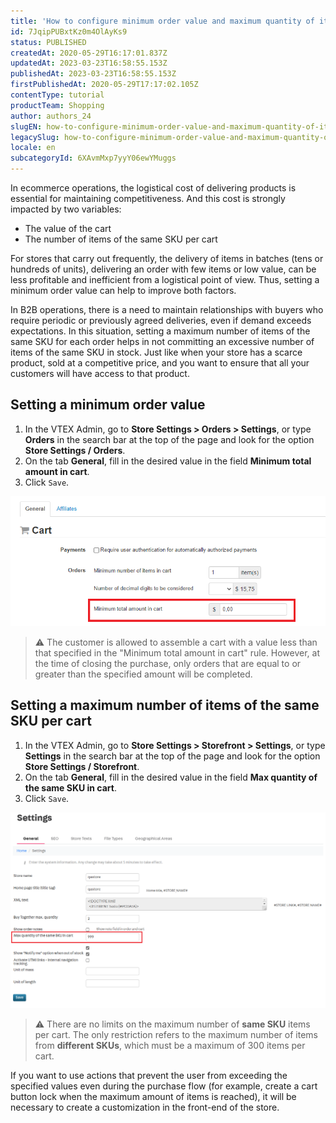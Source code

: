 ```yaml
---
title: 'How to configure minimum order value and maximum quantity of items per SKU'
id: 7JqipPUBxtKz0m4OlAyKs9
status: PUBLISHED
createdAt: 2020-05-29T16:17:01.837Z
updatedAt: 2023-03-23T16:58:55.153Z
publishedAt: 2023-03-23T16:58:55.153Z
firstPublishedAt: 2020-05-29T17:17:02.105Z
contentType: tutorial
productTeam: Shopping
author: authors_24
slugEN: how-to-configure-minimum-order-value-and-maximum-quantity-of-items-per-sku
legacySlug: how-to-configure-minimum-order-value-and-maximum-quantity-of-items-per-sku
locale: en
subcategoryId: 6XAvmMxp7yyY06ewYMuggs
---
```


In ecommerce operations, the logistical cost of delivering products is essential for maintaining competitiveness. And this cost is strongly impacted by two variables:

- The value of the cart
- The number of items of the same SKU per cart

For stores that carry out frequently, the delivery of items in batches (tens or hundreds of units), delivering an order with few items or low value, can be less profitable and inefficient from a logistical point of view. Thus, setting a minimum order value can help to improve both factors.

In B2B operations, there is a need to maintain relationships with buyers who require periodic or previously agreed deliveries, even if demand exceeds expectations. In this situation, setting a maximum number of items of the same SKU for each order helps in not committing an excessive number of items of the same SKU in stock. Just like when your store has a scarce product, sold at a competitive price, and you want to ensure that all your customers will have access to that product.

## Setting a minimum order value

1. In the VTEX Admin, go to __Store Settings > Orders > Settings__, or type __Orders__ in the search bar at the top of the page and look for the option __Store Settings / Orders__.
2. On the tab __General__, fill in the desired value in the field __Minimum total amount in cart__.
3. Click `Save`.

![Minimum Order Value - EN](https://raw.githubusercontent.com/vtexdocs/help-center-content/refs/heads/main/docs/en/tutorials/Checkout/checkout-settings/how-to-configure-minimum-order-value-and-maximum-quantity-of-items-per-sku_1.png)

> ⚠️ The customer is allowed to assemble a cart with a value less than that specified in the "Minimum total amount in cart" rule. However, at the time of closing the purchase, only orders that are equal to or greater than the specified amount will be completed.

## Setting a maximum number of items of the same SKU per cart

1. In the VTEX Admin, go to __Store Settings > Storefront > Settings__, or type __Settings__ in the search bar at the top of the page and look for the option __Store Settings / Storefront__.
2. On the tab __General__, fill in the desired value in the field __Max quantity of the same SKU in cart__.
3. Click `Save`.

![Max quantity of the same SKU in cart](https://raw.githubusercontent.com/vtexdocs/help-center-content/refs/heads/main/docs/en/tutorials/Checkout/checkout-settings/how-to-configure-minimum-order-value-and-maximum-quantity-of-items-per-sku_2.png)

> ⚠️ There are no limits on the maximum number of **same SKU** items per cart. The only restriction refers to the maximum number of items from **different SKUs**, which must be a maximum of 300 items per cart.

If you want to use actions that prevent the user from exceeding the specified values even during the purchase flow (for example, create a cart button lock when the maximum amount of items is reached), it will be necessary to create a customization in the front-end of the store.

